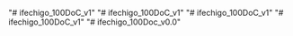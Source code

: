 "# ifechigo_100DoC_v1" 
"# ifechigo_100DoC_v1" 
"# ifechigo_100DoC_v1" 
"# ifechigo_100DoC_v1" 
"# ifechigo_100Doc_v0.0" 
